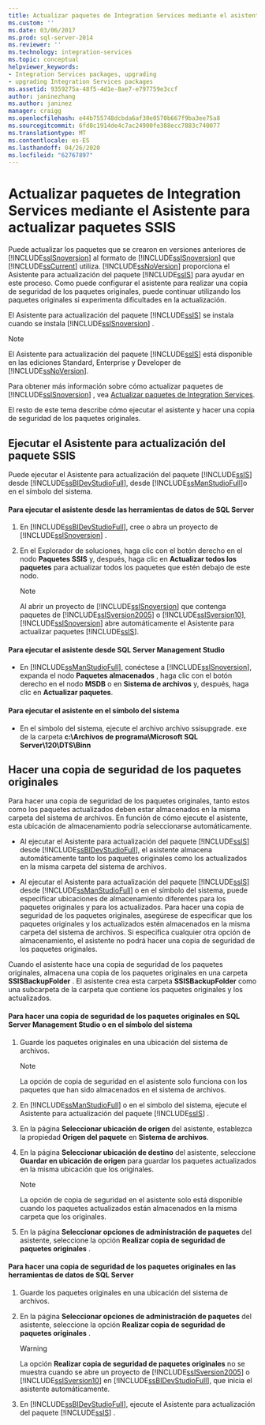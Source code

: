 ```yaml
---
title: Actualizar paquetes de Integration Services mediante el asistente para actualizar paquetes SSIS | Microsoft Docs
ms.custom: ''
ms.date: 03/06/2017
ms.prod: sql-server-2014
ms.reviewer: ''
ms.technology: integration-services
ms.topic: conceptual
helpviewer_keywords:
- Integration Services packages, upgrading
- upgrading Integration Services packages
ms.assetid: 9359275a-48f5-4d1e-8ae7-e797759e3ccf
author: janinezhang
ms.author: janinez
manager: craigg
ms.openlocfilehash: e44b755748dcbda6af30e0570b667f9ba3ee75a8
ms.sourcegitcommit: 6fd8c1914de4c7ac24900fe388ecc7883c740077
ms.translationtype: MT
ms.contentlocale: es-ES
ms.lasthandoff: 04/26/2020
ms.locfileid: "62767897"
---
```

# <a name="upgrade-integration-services-packages-using-the-ssis-package-upgrade-wizard"></a>Actualizar paquetes de Integration Services mediante el Asistente para actualizar paquetes SSIS
  Puede actualizar los paquetes que se crearon en versiones anteriores de [!INCLUDE[ssISnoversion](../../includes/ssisnoversion-md.md)] al formato de [!INCLUDE[ssISnoversion](../../includes/ssisnoversion-md.md)] que [!INCLUDE[ssCurrent](../../includes/sscurrent-md.md)] utiliza. [!INCLUDE[ssNoVersion](../../includes/ssnoversion-md.md)] proporciona el Asistente para actualización del paquete [!INCLUDE[ssIS](../../includes/ssis-md.md)] para ayudar en este proceso. Como puede configurar el asistente para realizar una copia de seguridad de los paquetes originales, puede continuar utilizando los paquetes originales si experimenta dificultades en la actualización.  
  
 El Asistente para actualización del paquete [!INCLUDE[ssIS](../../includes/ssis-md.md)] se instala cuando se instala [!INCLUDE[ssISnoversion](../../includes/ssisnoversion-md.md)] .  
  
> [!NOTE]  
>  El Asistente para actualización del paquete [!INCLUDE[ssIS](../../includes/ssis-md.md)] está disponible en las ediciones Standard, Enterprise y Developer de [!INCLUDE[ssNoVersion](../../includes/ssnoversion-md.md)].  
  
 Para obtener más información sobre cómo actualizar paquetes de [!INCLUDE[ssISnoversion](../../includes/ssisnoversion-md.md)] , vea [Actualizar paquetes de Integration Services](upgrade-integration-services-packages.md).  
  
 El resto de este tema describe cómo ejecutar el asistente y hacer una copia de seguridad de los paquetes originales.  
  
## <a name="running-the-ssis-package-upgrade-wizard"></a>Ejecutar el Asistente para actualización del paquete SSIS  
 Puede ejecutar el Asistente para actualización del paquete [!INCLUDE[ssIS](../../includes/ssis-md.md)] desde [!INCLUDE[ssBIDevStudioFull](../../includes/ssbidevstudiofull-md.md)], desde [!INCLUDE[ssManStudioFull](../../includes/ssmanstudiofull-md.md)]o en el símbolo del sistema.  
  
#### <a name="to-run-the-wizard-from-sql-server-data-tools"></a>Para ejecutar el asistente desde las herramientas de datos de SQL Server  
  
1.  En [!INCLUDE[ssBIDevStudioFull](../../includes/ssbidevstudiofull-md.md)], cree o abra un proyecto de [!INCLUDE[ssISnoversion](../../includes/ssisnoversion-md.md)] .  
  
2.  En el Explorador de soluciones, haga clic con el botón derecho en el nodo **Paquetes SSIS** y, después, haga clic en **Actualizar todos los paquetes** para actualizar todos los paquetes que estén debajo de este nodo.  
  
    > [!NOTE]  
    >  Al abrir un proyecto de [!INCLUDE[ssISnoversion](../../includes/ssisnoversion-md.md)] que contenga paquetes de [!INCLUDE[ssISversion2005](../../includes/ssisversion2005-md.md)] o [!INCLUDE[ssISversion10](../../includes/ssisversion10-md.md)], [!INCLUDE[ssISnoversion](../../includes/ssisnoversion-md.md)] abre automáticamente el Asistente para actualizar paquetes [!INCLUDE[ssIS](../../includes/ssis-md.md)].  
  
#### <a name="to-run-the-wizard-from-sql-server-management-studio"></a>Para ejecutar el asistente desde SQL Server Management Studio  
  
-   En [!INCLUDE[ssManStudioFull](../../includes/ssmanstudiofull-md.md)], conéctese a [!INCLUDE[ssISnoversion](../../includes/ssisnoversion-md.md)], expanda el nodo **Paquetes almacenados** , haga clic con el botón derecho en el nodo **MSDB** o en **Sistema de archivos** y, después, haga clic en **Actualizar paquetes**.  
  
#### <a name="to-run-the-wizard-at-the-command-prompt"></a>Para ejecutar el asistente en el símbolo del sistema  
  
-   En el símbolo del sistema, ejecute el archivo archivo ssisupgrade. exe de la carpeta **c:\Archivos de programa\Microsoft SQL Server\120\DTS\Binn**  
  
## <a name="backing-up-the-original-packages"></a>Hacer una copia de seguridad de los paquetes originales  
 Para hacer una copia de seguridad de los paquetes originales, tanto estos como los paquetes actualizados deben estar almacenados en la misma carpeta del sistema de archivos. En función de cómo ejecute el asistente, esta ubicación de almacenamiento podría seleccionarse automáticamente.  
  
-   Al ejecutar el Asistente para actualización del paquete [!INCLUDE[ssIS](../../includes/ssis-md.md)] desde [!INCLUDE[ssBIDevStudioFull](../../includes/ssbidevstudiofull-md.md)], el asistente almacena automáticamente tanto los paquetes originales como los actualizados en la misma carpeta del sistema de archivos.  
  
-   Al ejecutar el Asistente para actualización del paquete [!INCLUDE[ssIS](../../includes/ssis-md.md)] desde [!INCLUDE[ssManStudioFull](../../includes/ssmanstudiofull-md.md)] o en el símbolo del sistema, puede especificar ubicaciones de almacenamiento diferentes para los paquetes originales y para los actualizados. Para hacer una copia de seguridad de los paquetes originales, asegúrese de especificar que los paquetes originales y los actualizados estén almacenados en la misma carpeta del sistema de archivos. Si especifica cualquier otra opción de almacenamiento, el asistente no podrá hacer una copia de seguridad de los paquetes originales.  
  
 Cuando el asistente hace una copia de seguridad de los paquetes originales, almacena una copia de los paquetes originales en una carpeta **SSISBackupFolder** . El asistente crea esta carpeta **SSISBackupFolder** como una subcarpeta de la carpeta que contiene los paquetes originales y los actualizados.  
  
#### <a name="to-back-up-the-original-packages-in-sql-server-management-studio-or-at-the-command-prompt"></a>Para hacer una copia de seguridad de los paquetes originales en SQL Server Management Studio o en el símbolo del sistema  
  
1.  Guarde los paquetes originales en una ubicación del sistema de archivos.  
  
    > [!NOTE]  
    >  La opción de copia de seguridad en el asistente solo funciona con los paquetes que han sido almacenados en el sistema de archivos.  
  
2.  En [!INCLUDE[ssManStudioFull](../../includes/ssmanstudiofull-md.md)] o en el símbolo del sistema, ejecute el Asistente para actualización del paquete [!INCLUDE[ssIS](../../includes/ssis-md.md)] .  
  
3.  En la página **Seleccionar ubicación de origen** del asistente, establezca la propiedad **Origen del paquete** en **Sistema de archivos**.  
  
4.  En la página **Seleccionar ubicación de destino** del asistente, seleccione **Guardar en ubicación de origen** para guardar los paquetes actualizados en la misma ubicación que los originales.  
  
    > [!NOTE]  
    >  La opción de copia de seguridad en el asistente solo está disponible cuando los paquetes actualizados están almacenados en la misma carpeta que los originales.  
  
5.  En la página **Seleccionar opciones de administración de paquetes** del asistente, seleccione la opción **Realizar copia de seguridad de paquetes originales** .  
  
#### <a name="to-back-up-the-original-packages-in-sql-server-data-tools"></a>Para hacer una copia de seguridad de los paquetes originales en las herramientas de datos de SQL Server  
  
1.  Guarde los paquetes originales en una ubicación del sistema de archivos.  
  
2.  En la página **Seleccionar opciones de administración de paquetes** del asistente, seleccione la opción **Realizar copia de seguridad de paquetes originales** .  
  
    > [!WARNING]  
    >  La opción **Realizar copia de seguridad de paquetes originales** no se muestra cuando se abre un proyecto de [!INCLUDE[ssISversion2005](../../includes/ssisversion2005-md.md)] o [!INCLUDE[ssISversion10](../../includes/ssisversion10-md.md)] en [!INCLUDE[ssBIDevStudioFull](../../includes/ssbidevstudiofull-md.md)], que inicia el asistente automáticamente.  
  
3.  En [!INCLUDE[ssBIDevStudioFull](../../includes/ssbidevstudiofull-md.md)], ejecute el Asistente para actualización del paquete [!INCLUDE[ssIS](../../includes/ssis-md.md)] .  
  
  
